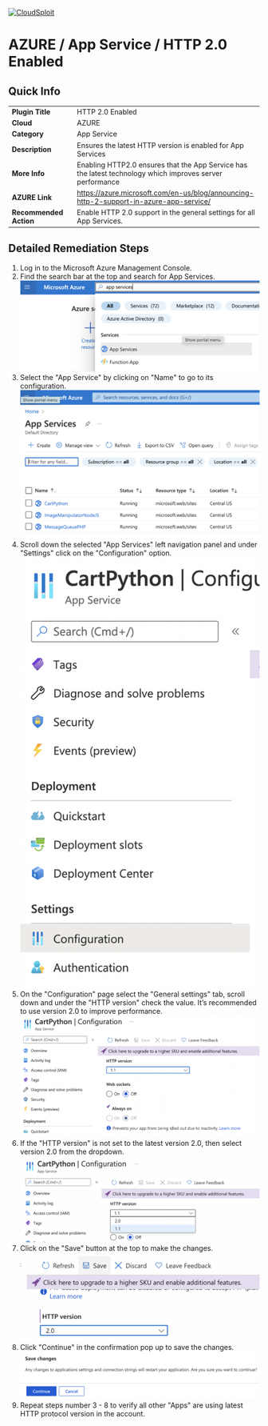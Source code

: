 [![CloudSploit](https://cloudsploit.com/img/logo-new-big-text-100.png "CloudSploit")](https://cloudsploit.com)

# AZURE / App Service / HTTP 2.0 Enabled

## Quick Info

| | |
|-|-|
| **Plugin Title** | HTTP 2.0 Enabled |
| **Cloud** | AZURE |
| **Category** | App Service |
| **Description** | Ensures the latest HTTP version is enabled for App Services |
| **More Info** | Enabling HTTP2.0 ensures that the App Service has the latest technology which improves server performance |
| **AZURE Link** | https://azure.microsoft.com/en-us/blog/announcing-http-2-support-in-azure-app-service/ |
| **Recommended Action** | Enable HTTP 2.0 support in the general settings for all App Services. |

## Detailed Remediation Steps
1. Log in to the Microsoft Azure Management Console.
2. Find the search bar at the top and search for App Services. </br> <img src="/resources/azure/appservice/http-2.0-enabled/step2.png"/>
3. Select the "App Service" by clicking on "Name" to go to its configuration.</br> <img src="/resources/azure/appservice/http-2.0-enabled/step3.png"/>
4. Scroll down the selected "App Services" left navigation panel and under "Settings" click on the "Configuration" option.</br> <img src="/resources/azure/appservice/http-2.0-enabled/step4.png"/>
5. On the "Configuration" page select the "General settings" tab, scroll down and under the "HTTP version" check the value. It’s recommended to use version 2.0 to improve performance.</br> <img src="/resources/azure/appservice/http-2.0-enabled/step5.png"/>
6. If the "HTTP version" is not set to the latest version 2.0, then select version 2.0 from the dropdown.</br> <img src="/resources/azure/appservice/http-2.0-enabled/step6.png"/>
7. Click on the "Save" button at the top to make the changes.</br> <img src="/resources/azure/appservice/http-2.0-enabled/step7.png"/>
8. Click "Continue" in the confirmation pop up to save the changes.</br> <img src="/resources/azure/appservice/http-2.0-enabled/step8.png"/>
9. Repeat steps number 3 - 8 to verify all other "Apps" are using latest HTTP protocol version in the account.</br>
